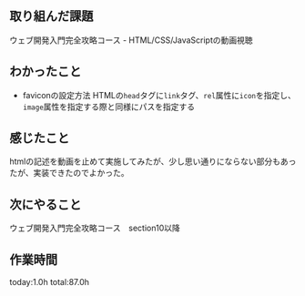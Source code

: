 ## 取り組んだ課題
ウェブ開発入門完全攻略コース - HTML/CSS/JavaScriptの動画視聴
## わかったこと
  *  faviconの設定方法
     HTMLの`head`タグに`link`タグ、`rel`属性に`icon`を指定し、`image`属性を指定する際と同様にパスを指定する    
## 感じたこと
   htmlの記述を動画を止めて実施してみたが、少し思い通りにならない部分もあったが、実装できたのでよかった。
## 次にやること 
 ウェブ開発入門完全攻略コース　section10以降
## 作業時間
 today:1.0h
 total:87.0h
